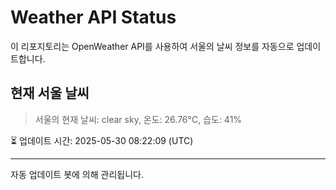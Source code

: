 
# Weather API Status

이 리포지토리는 OpenWeather API를 사용하여 서울의 날씨 정보를 자동으로 업데이트합니다.

## 현재 서울 날씨
> 서울의 현재 날씨: clear sky, 온도: 26.76°C, 습도: 41%

⏳ 업데이트 시간: 2025-05-30 08:22:09 (UTC)

---
자동 업데이트 봇에 의해 관리됩니다.
